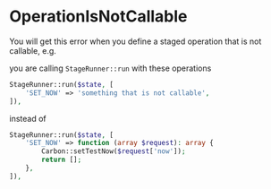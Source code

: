 # OperationIsNotCallable

You will get this error when you define a staged operation that is not callable, e.g.

you are calling `StageRunner::run` with these operations
```php
StageRunner::run($state, [
    'SET_NOW' => 'something that is not callable',
]),
```

instead of

```php
StageRunner::run($state, [
    'SET_NOW' => function (array $request): array {
        Carbon::setTestNow($request['now']);
        return [];
    },
]),
```
